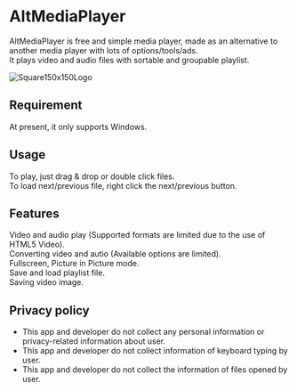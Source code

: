 # AltMediaPlayer
AltMediaPlayer is free and simple media player, made as an alternative to another media player with lots of options/tools/ads.  
It plays video and audio files with sortable and groupable playlist.  

![Square150x150Logo](https://github.com/mrdkprj/altmediaplayer/assets/37989181/943c295c-5100-43ae-a65f-bb2e3eb95017)

## Requirement
At present, it only supports Windows.

## Usage
To play, just drag & drop or double click files.  
To load next/previous file, right click the next/previous button.

## Features
Video and audio play (Supported formats are limited due to the use of HTML5 Video).  
Converting video and autio (Available options are limited).  
Fullscreen, Picture in Picture mode.  
Save and load playlist file.  
Saving video image.  

## Privacy policy
- This app and developer do not collect any personal information or privacy-related information about user.
- This app and developer do not collect information of keyboard typing by user.
- This app and developer do not collect the information of files opened by user.
